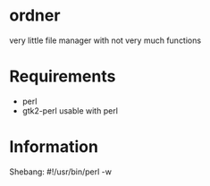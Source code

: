 ordner
======

very little file manager with not very much functions

Requirements
============

- perl
- gtk2-perl usable with perl

Information
===========

Shebang: #!/usr/bin/perl -w
